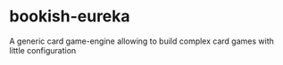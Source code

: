 # bookish-eureka
A generic card game-engine allowing to build complex card games with little configuration
